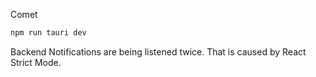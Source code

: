 Comet

```sh
npm run tauri dev
```

Backend Notifications are being listened twice. That is caused by React Strict Mode.
